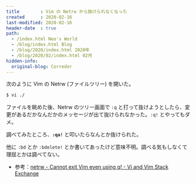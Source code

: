 ```yaml
---
title        : Vim の Netrw から抜けられなくなった
created      : 2020-02-16
last-modified: 2020-02-16
header-date  : true
path:
  - /index.html Neo's World
  - /blog/index.html Blog
  - /blog/2020/index.html 2020年
  - /blog/2020/02/index.html 02月
hidden-info:
  original-blog: Corredor
---
```


次のように Vim の Netrw (ファイルツリー) を開いた。

```bash
$ vi ./
```

ファイルを眺めた後、Netrw のツリー画面で `:q` と打って抜けようとしたら、変更があるだかなんだかのメッセージが出て抜けられなかった。`:q!` とやってもダメ。

調べてみたところ、**`:qa!`** と叩いたらなんとか抜けられた。

他に `:bd` とか `:bdelete!` とか書いてあったけど意味不明。調べる気もしなくて理屈とかは調べてない。

- 参考：[netrw - Cannot exit Vim even using q! - Vi and Vim Stack Exchange](https://vi.stackexchange.com/questions/7889/cannot-exit-vim-even-using-q)
